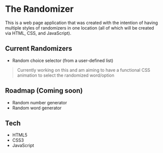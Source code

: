 # The Randomizer
This is a web page application that was created with the intention of having multiple styles of randomizers in one location (all of which will be created via HTML, CSS, and JavaScript).
## Current Randomizers
- Random choice selector (from a user-defined list)
>Currently working on this and am aiming to have a functional CSS animation to select the randomized word/option
## Roadmap (Coming soon)
- Random number generator
- Random word generator
## Tech
- HTML5
- CSS3
- JavaScript